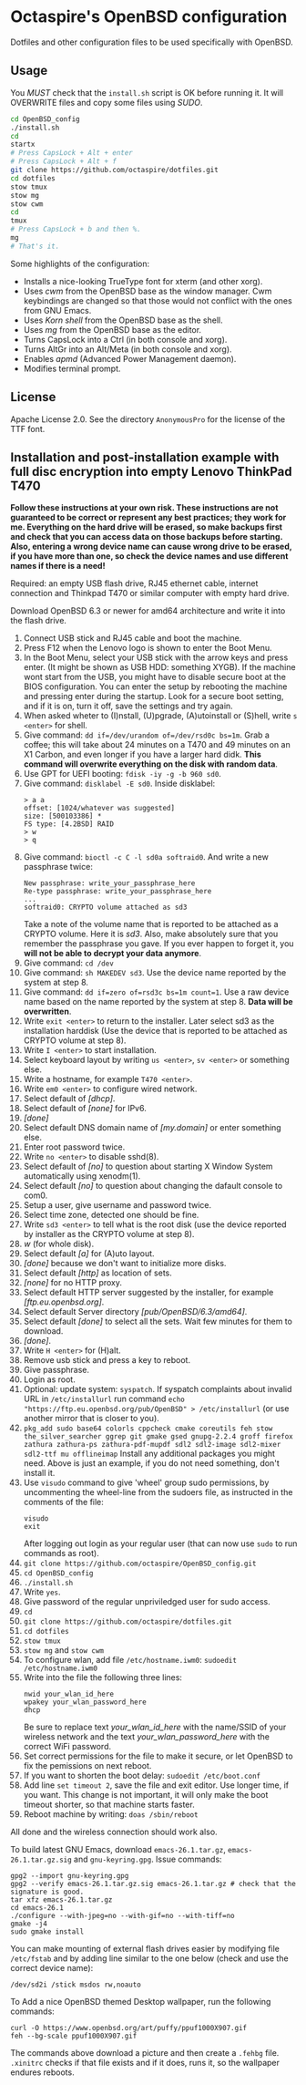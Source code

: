 # Octaspire's OpenBSD configuration

Dotfiles and other configuration files to be used specifically with OpenBSD.

## Usage

You *MUST* check that the `install.sh` script is OK before running it. It will OVERWRITE files
and copy some files using *SUDO*.

````sh
cd OpenBSD_config
./install.sh
cd
startx
# Press CapsLock + Alt + enter
# Press CapsLock + Alt + f
git clone https://github.com/octaspire/dotfiles.git
cd dotfiles
stow tmux
stow mg
stow cwm
cd
tmux
# Press CapsLock + b and then %.
mg
# That's it.
````

Some highlights of the configuration:

* Installs a nice-looking TrueType font for xterm (and other xorg).
* Uses *cwm* from the OpenBSD base as the window manager. Cwm keybindings are changed so that those would not conflict with the ones from GNU Emacs.
* Uses *Korn shell* from the OpenBSD base as the shell.
* Uses *mg* from the OpenBSD base as the editor.
* Turns CapsLock into a Ctrl (in both console and xorg).
* Turns AltGr into an Alt/Meta (in both console and xorg).
* Enables *apmd* (Advanced Power Management daemon).
* Modifies terminal prompt.

## License

Apache License 2.0. See the directory `AnonymousPro` for the license of the TTF font.

## Installation and post-installation example with full disc encryption into empty Lenovo ThinkPad T470

**Follow these instructions at your own risk. These instructions are not guaranteed to be correct or represent
any best practices; they work for me. Everything on the hard drive will be erased, so make backups
first and check that you can access data on those backups before starting. Also, entering a wrong device name
can cause wrong drive to be erased, if you have more than one, so check the device names and use different
names if there is a need!**

Required: an empty USB flash drive, RJ45 ethernet cable, internet connection and
Thinkpad T470 or similar computer with empty hard drive.

Download OpenBSD 6.3 or newer for amd64 architecture and write it into the flash drive.

1. Connect USB stick and RJ45 cable and boot the machine.
2. Press F12 when the Lenovo logo is shown to enter the Boot Menu.
3. In the Boot Menu, select your USB stick with the arrow keys and press enter.
   (It might be shown as USB HDD: something XYGB). If the machine
   wont start from the USB, you might have to disable secure boot
   at the BIOS configuration. You can enter the setup by rebooting
   the machine and pressing enter during the startup. Look for
   a secure boot setting, and if it is on, turn it off, save the
   settings and try again.
4. When asked wheter to (I)nstall, (U)pgrade, (A)utoinstall or (S)hell, write `s <enter>` for shell.
5. Give command: `dd if=/dev/urandom of=/dev/rsd0c bs=1m`. Grab a coffee;
   this will take about 24 minutes on a T470 and 49 minutes on an X1 Carbon,
   and even longer if you have a larger hard didk.
   **This command will overwrite everything on the disk with random data**.
6. Use GPT for UEFI booting: `fdisk -iy -g -b 960 sd0`.
7. Give command: `disklabel -E sd0`. Inside disklabel:
   ```
   > a a
   offset: [1024/whatever was suggested]
   size: [500103386] *
   FS type: [4.2BSD] RAID
   > w
   > q
   ```
8. Give command: `bioctl -c C -l sd0a softraid0`. And write a new passphrase twice:
   ```
   New passphrase: write_your_passphrase_here
   Re-type passphrase: write_your_passphrase_here
   ...
   softraid0: CRYPTO volume attached as sd3
   ```
   Take a note of the volume name that is reported to be attached as a CRYPTO volume.
   Here it is *sd3*. Also, make absolutely sure that you remember the passphrase you gave.
   If you ever happen to forget it, you **will not be able to decrypt your data anymore**.
9. Give command: `cd /dev`
10. Give command: `sh MAKEDEV sd3`. Use the device name reported by the system at step 8.
11. Give command: `dd if=zero of=rsd3c bs=1m count=1`. Use a raw device name based on the name
    reported by the system at step 8. **Data will be overwritten**.
12. Write `exit <enter>` to return to the installer.
    Later select sd3 as the installation harddisk (Use the device that is reported
    to be attached as CRYPTO volume at step 8).
13. Write `I <enter>` to start installation.
14. Select keyboard layout by writing `us <enter>`, `sv <enter>` or something else.
15. Write a hostname, for example `T470 <enter>`.
16. Write `em0 <enter>` to configure wired network.
17. Select default of *[dhcp]*.
18. Select default of *[none]* for IPv6.
19. *[done]*
20. Select default DNS domain name of *[my.domain]* or enter something else.
21. Enter root password twice.
22. Write `no <enter>` to disable sshd(8).
23. Select default of *[no]* to question about starting X Window System automatically using xenodm(1).
24. Select default *[no]* to question about changing the dafault console to com0.
25. Setup a user, give username and password twice.
26. Select time zone, detected one should be fine.
27. Write `sd3 <enter>` to tell what is the root disk (use the device reported by installer as the CRYPTO volume at step 8).
28. *w* (for whole disk).
29. Select default *[a]* for (A)uto layout.
30. *[done]* because we don't want to initialize more disks.
31. Select default *[http]* as location of sets.
32. *[none]* for no HTTP proxy.
33. Select default HTTP server suggested by the installer, for example *[ftp.eu.openbsd.org]*.
34. Select default Server directory *[pub/OpenBSD/6.3/amd64]*.
35. Select default *[done]* to select all the sets. Wait few minutes for them to download.
36. *[done]*.
37. Write `H <enter>` for (H)alt.
38. Remove usb stick and press a key to reboot.
39. Give passphrase.
40. Login as root.
41. Optional: update system: `syspatch`.
    If syspatch complaints about invalid URL in `/etc/installurl` run command
    `echo "https://ftp.eu.openbsd.org/pub/OpenBSD" > /etc/installurl`
    (or use another mirror that is closer to you).
42. `pkg_add sudo base64 colorls cppcheck cmake coreutils feh stow the_silver_searcher ggrep git gmake gsed gnupg-2.2.4 groff firefox zathura zathura-ps zathura-pdf-mupdf sdl2 sdl2-image sdl2-mixer sdl2-ttf mu offlineimap`
    Install any additional packages you might need. Above is just an example, if you do not need something, don't install it.
43. Use `visudo` command to give 'wheel' group sudo permissions,
    by uncommenting the wheel-line from the sudoers file, as
    instructed in the comments of the file:
    ```
    visudo
    exit
    ```
    After logging out login as your regular user (that can now use `sudo` to run commands as root).
44. `git clone https://github.com/octaspire/OpenBSD_config.git`
45. `cd OpenBSD_config`
46.  `./install.sh`
47. Write `yes`.
48. Give password of the regular unpriviledged user for sudo access.
49. `cd`
50. `git clone https://github.com/octaspire/dotfiles.git`
51. `cd dotfiles`
52. `stow tmux`
53. `stow mg` and `stow cwm`
54. To configure wlan, add file `/etc/hostname.iwm0`:
    `sudoedit /etc/hostname.iwm0`
55. Write into the file the following three lines:
    ```
    nwid your_wlan_id_here
    wpakey your_wlan_password_here
    dhcp
    ```
    Be sure to replace text *your_wlan_id_here* with the name/SSID of
    your wireless network and the text *your_wlan_password_here* with the
    correct WiFi password.
56. Set correct permissions for the file to make it secure,
    or let OpenBSD to fix the pemissions on next reboot.
57. If you want to shorten the boot delay: `sudoedit /etc/boot.conf`
58. Add line `set timeout 2`, save the file and exit editor. Use longer time, if you want.
    This change is not important, it will only make the boot timeout shorter,
    so that machine starts faster.
59. Reboot machine by writing: `doas /sbin/reboot`

All done and the wireless connection should work also.

To build latest GNU Emacs, download `emacs-26.1.tar.gz`, `emacs-26.1.tar.gz.sig` and `gnu-keyring.gpg`.
Issue commands:

```
gpg2 --import gnu-keyring.gpg
gpg2 --verify emacs-26.1.tar.gz.sig emacs-26.1.tar.gz # check that the signature is good.
tar xfz emacs-26.1.tar.gz
cd emacs-26.1
./configure --with-jpeg=no --with-gif=no --with-tiff=no
gmake -j4
sudo gmake install
```

You can make mounting of external flash drives easier by modifying file `/etc/fstab` and
by adding line similar to the one below (check and use the correct device name):

```
/dev/sd2i /stick msdos rw,noauto
```

To Add a nice OpenBSD themed Desktop wallpaper, run the following commands:

````
curl -O https://www.openbsd.org/art/puffy/ppuf1000X907.gif
feh --bg-scale ppuf1000X907.gif
````

The commands above download a picture and then create a `.fehbg` file.
`.xinitrc` checks if that file exists and if it does, runs it, so the wallpaper
endures reboots.

